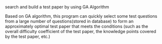 
search and build a  test paper by using GA Algorithm 

Based on GA algorithm, this program can quickly select some test questions from a large number of questions(stored in database) to form an approximately optimal test paper that meets the conditions (such as the overall difficulty coefficient of the test paper, the knowledge points covered by the test paper, etc.)




